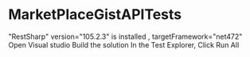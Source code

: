 # MarketPlaceGistAPITests
"RestSharp" version="105.2.3" is installed , targetFramework="net472"
 Open Visual studio
 Build the solution 
 In the Test Explorer, Click Run All 
